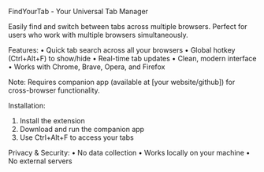 FindYourTab - Your Universal Tab Manager

Easily find and switch between tabs across multiple browsers. Perfect for users who work with multiple browsers simultaneously.

Features:
• Quick tab search across all your browsers
• Global hotkey (Ctrl+Alt+F) to show/hide
• Real-time tab updates
• Clean, modern interface
• Works with Chrome, Brave, Opera, and Firefox

Note: Requires companion app (available at [your website/github]) for cross-browser functionality.

Installation:
1. Install the extension
2. Download and run the companion app
3. Use Ctrl+Alt+F to access your tabs

Privacy & Security:
• No data collection
• Works locally on your machine
• No external servers
